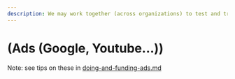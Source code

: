 ```yaml
---
description: We may work together (across organizations) to test and trial advertisements
---
```


# (Ads (Google, Youtube...))

Note: see tips on these in [doing-and-funding-ads.md](../methodological-discussion/implementation-and-collecting-data-issues/doing-and-funding-ads.md "mention")
